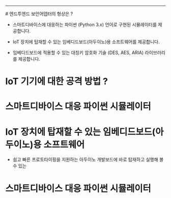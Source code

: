 
 
<hr>
# 엔드투엔드 보안어뎁터의 형상은 ?

- 스마트디바이스에 대응하는 파이썬 (Python 3.x) 언어로 구현된 시뮬레이터를 제공합니다.

- IoT 장치에 탑재할 수 있는 임베디드보드(아두이노)용 소프트웨어를 제공합니다.
 
- 임베디드보드에 적용할 수 있는 대칭키 암호화 기술 (DES, AES, ARIA) 라이브러리를 제공합니다.
 
 
# IoT 기기에 대한 공격 방법 ?


 
# 스마트디바이스 대응 파이썬 시뮬레이터 
 

 
 
 
 
# IoT 장치에 탑재할 수 있는 임베디드보드(아두이노)용 소프트웨어

- 쉽고 빠른 프로토타이핑을 지원하는 아두이노 개발보드에 바로 탑재하고 실행해 볼 수 있는





# 스마트디바이스 대응 파이썬 시뮬레이터 
 

 
 
 

